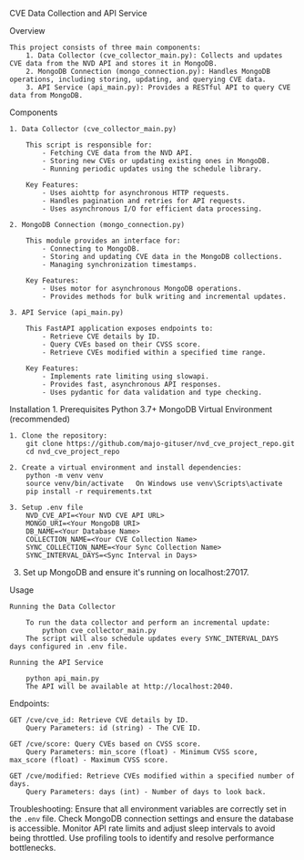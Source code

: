 CVE Data Collection and API Service

Overview

	This project consists of three main components:
		1. Data Collector (cve_collector_main.py): Collects and updates CVE data from the NVD API and stores it in MongoDB.
		2. MongoDB Connection (mongo_connection.py): Handles MongoDB operations, including storing, updating, and querying CVE data.
		3. API Service (api_main.py): Provides a RESTful API to query CVE data from MongoDB.

Components

	1. Data Collector (cve_collector_main.py)

		This script is responsible for:
			- Fetching CVE data from the NVD API.
			- Storing new CVEs or updating existing ones in MongoDB.
			- Running periodic updates using the schedule library.

		Key Features:
			- Uses aiohttp for asynchronous HTTP requests.
			- Handles pagination and retries for API requests.
			- Uses asynchronous I/O for efficient data processing.

	2. MongoDB Connection (mongo_connection.py)

		This module provides an interface for:
			- Connecting to MongoDB.
			- Storing and updating CVE data in the MongoDB collections.
			- Managing synchronization timestamps.

		Key Features:
			- Uses motor for asynchronous MongoDB operations.
			- Provides methods for bulk writing and incremental updates.

	3. API Service (api_main.py)

		This FastAPI application exposes endpoints to:
			- Retrieve CVE details by ID.
			- Query CVEs based on their CVSS score.
			- Retrieve CVEs modified within a specified time range.

		Key Features:
			- Implements rate limiting using slowapi.
			- Provides fast, asynchronous API responses.
			- Uses pydantic for data validation and type checking.

Installation
	1. Prerequisites
		Python 3.7+
		MongoDB
		Virtual Environment (recommended)

	1. Clone the repository:
		git clone https://github.com/majo-gituser/nvd_cve_project_repo.git
		cd nvd_cve_project_repo
    
	2. Create a virtual environment and install dependencies:
		python -m venv venv
		source venv/bin/activate   On Windows use venv\Scripts\activate
		pip install -r requirements.txt

	3. Setup .env file
		NVD_CVE_API=<Your NVD CVE API URL>
		MONGO_URI=<Your MongoDB URI>
		DB_NAME=<Your Database Name>
		COLLECTION_NAME=<Your CVE Collection Name>
		SYNC_COLLECTION_NAME=<Your Sync Collection Name>
		SYNC_INTERVAL_DAYS=<Sync Interval in Days>

    

3. Set up MongoDB and ensure it's running on localhost:27017.

Usage

	Running the Data Collector

		To run the data collector and perform an incremental update:
			python cve_collector_main.py
		The script will also schedule updates every SYNC_INTERVAL_DAYS days configured in .env file.

	Running the API Service

		python api_main.py 
		The API will be available at http://localhost:2040.

Endpoints:

	GET /cve/cve_id: Retrieve CVE details by ID.
		Query Parameters: id (string) - The CVE ID.

	GET /cve/score: Query CVEs based on CVSS score.
		Query Parameters: min_score (float) - Minimum CVSS score, max_score (float) - Maximum CVSS score.

	GET /cve/modified: Retrieve CVEs modified within a specified number of days.
		Query Parameters: days (int) - Number of days to look back.
	
Troubleshooting:
	Ensure that all environment variables are correctly set in the `.env` file.
	Check MongoDB connection settings and ensure the database is accessible.
	Monitor API rate limits and adjust sleep intervals to avoid being throttled.
	Use profiling tools to identify and resolve performance bottlenecks.

